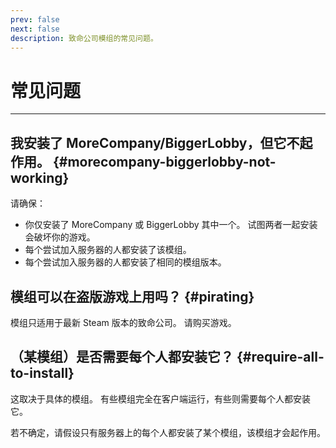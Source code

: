 ```yaml
---
prev: false
next: false
description: 致命公司模组的常见问题。
---
```


# 常见问题

***

## 我安装了 MoreCompany/BiggerLobby，但它不起作用。 {#morecompany-biggerlobby-not-working}

请确保：

- 你仅安装了 MoreCompany 或 BiggerLobby 其中一个。 试图两者一起安装会破坏你的游戏。
- 每个尝试加入服务器的人都安装了该模组。
- 每个尝试加入服务器的人都安装了相同的模组版本。

## 模组可以在盗版游戏上用吗？ {#pirating}

模组只适用于最新 Steam 版本的致命公司。 请购买游戏。

## （某模组）是否需要每个人都安装它？ {#require-all-to-install}

这取决于具体的模组。 有些模组完全在客户端运行，有些则需要每个人都安装它。

若不确定，请假设只有服务器上的每个人都安装了某个模组，该模组才会起作用。
